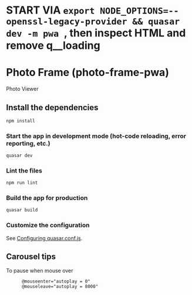 # START VIA `export NODE_OPTIONS=--openssl-legacy-provider && quasar dev -m pwa `, then inspect HTML and remove q__loading


# Photo Frame (photo-frame-pwa)

Photo Viewer

## Install the dependencies
```bash
npm install
```

### Start the app in development mode (hot-code reloading, error reporting, etc.)
```bash
quasar dev
```

### Lint the files
```bash
npm run lint
```

### Build the app for production
```bash
quasar build
```

### Customize the configuration
See [Configuring quasar.conf.js](https://quasar.dev/quasar-cli/quasar-conf-js).


## Carousel tips

To pause when mouse over
```
      @mouseenter="autoplay = 0"
      @mouseleave="autoplay = 8000"
```